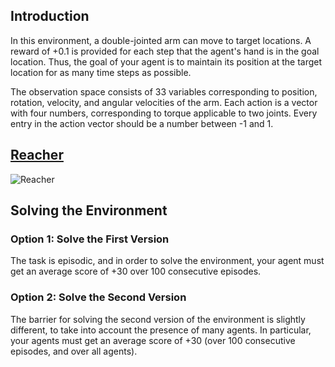 ## Introduction

In this environment, a double-jointed arm can move to target locations. A reward of +0.1 is provided for each step that the agent's hand is in the goal location. Thus, the goal of your agent is to maintain its position at the target location for as many time steps as possible.


The observation space consists of 33 variables corresponding to position, rotation, velocity, and angular velocities of the arm. Each action is a vector with four numbers, corresponding to torque applicable to two joints. Every entry in the action vector should be a number between -1 and 1.

## [Reacher](https://youtu.be/2N9EoF6pQyE)

![Reacher](https://s3.amazonaws.com/video.udacity-data.com/topher/2018/June/5b1ea778_reacher/reacher.gif)

## Solving the Environment

### Option 1: Solve the First Version
The task is episodic, and in order to solve the environment, your agent must get an average score of +30 over 100 consecutive episodes.

### Option 2: Solve the Second Version
The barrier for solving the second version of the environment is slightly different, to take into account the presence of many agents. In particular, your agents must get an average score of +30 (over 100 consecutive episodes, and over all agents). 
